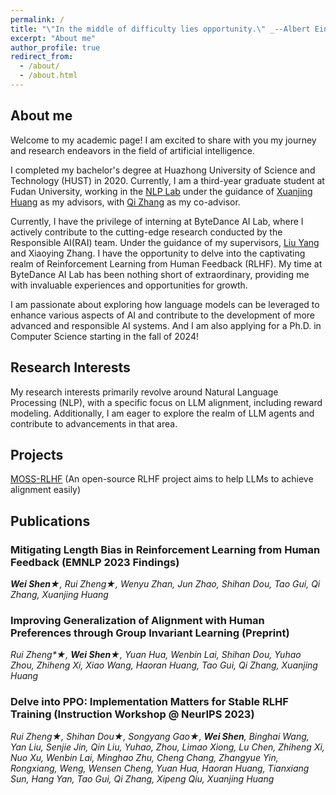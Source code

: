 ```yaml
---
permalink: /
title: "\"In the middle of difficulty lies opportunity.\" _--Albert Einstein_"
excerpt: "About me"
author_profile: true
redirect_from: 
  - /about/
  - /about.html
---
```


## About me

Welcome to my academic page! I am excited to share with you my journey and research endeavors in the field of artificial intelligence. 

I completed my bachelor's degree at Huazhong University of Science and Technology (HUST) in 2020. Currently, I am a third-year graduate student at Fudan University, working in the [NLP Lab](https://nlp.fudan.edu.cn/nlpen/main.htm) under the guidance of [Xuanjing Huang](https://scholar.google.com/citations?user=AnBUn0QAAAAJ&hl=en) as my advisors, with [Qi Zhang](http://qizhang.info/) as my co-advisor.

Currently, I have the privilege of interning at ByteDance AI Lab, where I actively contribute to the cutting-edge research conducted by the Responsible AI(RAI) team. Under the guidance of my supervisors, [Liu Yang](http://www.yliuu.com/) and Xiaoying Zhang. I have the opportunity to delve into the captivating realm of Reinforcement Learning from Human Feedback (RLHF). My time at ByteDance AI Lab has been nothing short of extraordinary, providing me with invaluable experiences and opportunities for growth.

I am passionate about exploring how language models can be leveraged to enhance various aspects of AI and contribute to the development of more advanced and responsible AI systems. And I am also applying for a Ph.D. in Computer Science starting in the fall of 2024!



## Research Interests
My research interests primarily revolve around Natural Language Processing (NLP), with a specific focus on LLM alignment, including reward modeling. Additionally, I am eager to explore the realm of LLM agents and contribute to advancements in that area.

## Projects

[MOSS-RLHF](https://openlmlab.github.io/MOSS-RLHF/) (An open-source RLHF project aims to help LLMs to achieve alignment easily)


## Publications
### Mitigating Length Bias in Reinforcement Learning from Human Feedback (EMNLP 2023 Findings)

_**Wei Shen**&#9733;, Rui Zheng&#9733;, Wenyu Zhan, Jun Zhao, Shihan Dou, Tao Gui, Qi Zhang, Xuanjing Huang_

### Improving Generalization of Alignment with Human Preferences through Group Invariant Learning (Preprint)

_Rui Zheng*&#9733;, **Wei Shen**&#9733;, Yuan Hua, Wenbin Lai,  Shihan Dou, Yuhao Zhou, Zhiheng Xi, Xiao Wang, Haoran Huang, Tao Gui, Qi Zhang, Xuanjing Huang_

### Delve into PPO: Implementation Matters for Stable RLHF Training (Instruction Workshop @ NeurIPS 2023)

_Rui Zheng&#9733;, Shihan Dou&#9733;, Songyang Gao&#9733;, **Wei Shen**, Binghai Wang, Yan Liu, Senjie Jin, Qin Liu, Yuhao, Zhou, Limao Xiong, Lu Chen, Zhiheng Xi, Nuo Xu, Wenbin Lai, Minghao Zhu, Cheng Chang, Zhangyue Yin, Rongxiang, Weng, Wensen Cheng, Yuan Hua, Haoran Huang, Tianxiang Sun, Hang Yan, Tao Gui, Qi Zhang, Xipeng Qiu, Xuanjing Huang_
